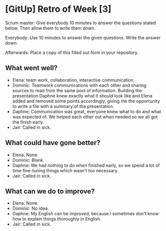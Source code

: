 # [GitUp] Retro of Week [3]
Scrum master: Give everybody 10 minutes to answer the questions stated below. Then allow them to write them down.

Everybody: Use 10 minutes to answer the given questions. Write the answer down.

Afterwards: Place a copy of this filled out form in your repository.

## What went well?
 - Elena: team work, collaboration, interactive communication.
 - Dominic: Teamwork communications with each other and sharing sources to read from the same pool of information. Building the presentation Daphne knew exactly what it should look like and Elena added and removed some points accordingly, giving me the opportunity to write a file with a summary of the presentation.
 - Daphne: Communication was great, everyone knew what to do and what was expected of. We helped each other out when needed so we all got the finish early.
 - Jair: Called in sick. 

## What could have gone better?
 - Elena: None.
 - Dominic: Blank.
 - Daphne: We had nothing to do when finished early, so we spend a lot of time fine-tuning things which wasn't too necessary.
 - Jair: Called in sick. 

## What can we do to improve?
 - Elena: None.
 - Dominic: No idea.
 - Daphne: My English can be improved, because I sometimes don't know how to explain things thoroughly in English.
 - Jair: Called in sick. 